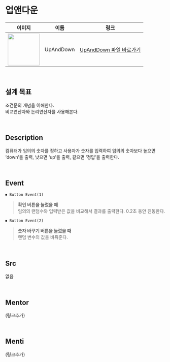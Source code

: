 # 업앤다운

|                                                            이미지                                                             |    이름    |             링크              |
| :---------------------------------------------------------------------------------------------------------------------------: | :--------: | :---------------------------: |
| <img src="https://user-images.githubusercontent.com/108293826/222973557-7822fc48-9ea1-4452-856a-b4d9861c7156.png" width="100"> | UpAndDown | [UpAndDown 파일 바로가기](#) |

<br>

## 설계 목표

조건문의 개념을 이해한다. \
비교연산자와 논리연산자를 사용해본다.

<br>

## Description

컴퓨터가 임의의 숫자를 정하고 사용자가 숫자를 입력하여 임의의 숫자보다 높으면 ‘down’을 출력, 낮으면 ‘up’을 출력, 같으면 ‘정답’을 출력한다.

<br>

## Event

```
⏹ Button Event(1)
```

> **확인 버튼을 눌렀을 때** \
> 임의의 랜덤수와 입력받은 값을 비교해서 결과를 출력한다. 
> 0.2초 동안 진동한다.

```
⏹ Button Event(2)
```

> **숫자 바꾸기 버튼을 눌렀을 때** \
> 랜덤 변수의 값을 바꿔준다.
<br>

## Src

없음


<br>

## Mentor

(링크추가)

<br>

## Menti

(링크추가)
